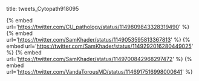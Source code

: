 title: tweets_Cytopath918095

{% embed url='https://twitter.com/CU_pathology/status/1149809843328319490' %}
{% embed url='https://twitter.com/SamKhader/status/1149053595813367813' %}
{% embed url='https://twitter.com/SamKhader/status/1149292016280449025' %}
{% embed url='https://twitter.com/SamKhader/status/1149700842968297472' %}
{% embed url='https://twitter.com/VandaTorousMD/status/1146917516998000641' %}
